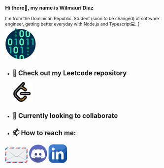 ### Hi there👋, my name is Wilmauri Diaz
I'm from the Dominican Republic. Student (soon to be changed) of software engineer, getting better everyday with Node.js and Typescript💻.
[<img src="Assets/binary-code.png" height="100px">
- ## 🔭 Check out my Leetcode repository
  [<img src="Assets/Leetcode.png" height="64px">](https://github.com/Wilmauri/Leetcode-2025)
- ## 🔨 Currently looking to collaborate 
- ## 📫 How to reach me:

[<img src="Assets/envelope.png" height="50px">](mailto:wilmauridiazcamacho@gmail.com)
[<img src="Assets/discord.png" height="60px">](https://discord.com/users/wilmauri.)
[<img src="Assets/linkedin.png" height="60px">](https://www.linkedin.com/in/wilmauri-diaz-786468340/)
